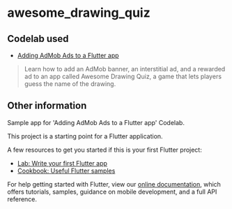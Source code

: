 # awesome_drawing_quiz

## Codelab used

* [Adding AdMob Ads to a Flutter app](https://codelabs.developers.google.com/codelabs/admob-ads-in-flutter/#0)
>  Learn how to add an AdMob banner, an interstitial ad, and a rewarded ad to an app called Awesome Drawing Quiz, a game that lets players guess the name of the drawing.

## Other information

Sample app for &#x27;Adding AdMob Ads to a Flutter app&#x27; Codelab.

This project is a starting point for a Flutter application.

A few resources to get you started if this is your first Flutter project:

- [Lab: Write your first Flutter app](https://flutter.dev/docs/get-started/codelab)
- [Cookbook: Useful Flutter samples](https://flutter.dev/docs/cookbook)

For help getting started with Flutter, view our
[online documentation](https://flutter.dev/docs), which offers tutorials,
samples, guidance on mobile development, and a full API reference.
